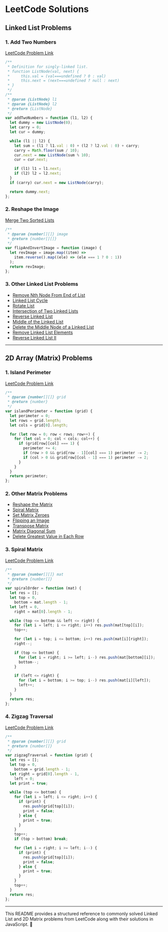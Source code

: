 # LeetCode Solutions

## Linked List Problems

### 1. Add Two Numbers

[LeetCode Problem Link](https://leetcode.com/problems/add-two-numbers/description/)

```javascript
/**
 * Definition for singly-linked list.
 * function ListNode(val, next) {
 *     this.val = (val===undefined ? 0 : val)
 *     this.next = (next===undefined ? null : next)
 * }
 */
/**
 * @param {ListNode} l1
 * @param {ListNode} l2
 * @return {ListNode}
 */
var addTwoNumbers = function (l1, l2) {
  let dummy = new ListNode(0);
  let carry = 0;
  let cur = dummy;

  while (l1 || l2) {
    let sum = (l1 ? l1.val : 0) + (l2 ? l2.val : 0) + carry;
    carry = Math.floor(sum / 10);
    cur.next = new ListNode(sum % 10);
    cur = cur.next;

    if (l1) l1 = l1.next;
    if (l2) l2 = l2.next;
  }
  if (carry) cur.next = new ListNode(carry);

  return dummy.next;
};
```

### 2. Reshape the Image

[Merge Two Sorted Lists](https://leetcode.com/problems/merge-two-sorted-lists/description/)

```javascript
/**
 * @param {number[][]} image
 * @return {number[][]}
 */
var flipAndInvertImage = function (image) {
  let revImage = image.map((item) =>
    item.reverse().map((ele) => (ele === 1 ? 0 : 1))
  );
  return revImage;
};
```

### 3. Other Linked List Problems

- [Remove Nth Node From End of List](https://leetcode.com/problems/remove-nth-node-from-end-of-list/description/)
- [Linked List Cycle](https://leetcode.com/problems/linked-list-cycle/description/)
- [Rotate List](https://leetcode.com/problems/rotate-list/description/)
- [Intersection of Two Linked Lists](https://leetcode.com/problems/intersection-of-two-linked-lists/description/)
- [Reverse Linked List](https://leetcode.com/problems/reverse-linked-list/description/)
- [Middle of the Linked List](https://leetcode.com/problems/middle-of-the-linked-list/description/)
- [Delete the Middle Node of a Linked List](https://leetcode.com/problems/delete-the-middle-node-of-a-linked-list/description/)
- [Remove Linked List Elements](https://leetcode.com/problems/remove-linked-list-elements/description/)
- [Reverse Linked List II](https://leetcode.com/problems/reverse-linked-list-ii/description/)

---

## 2D Array (Matrix) Problems

### 1. Island Perimeter

[LeetCode Problem Link](https://leetcode.com/problems/island-perimeter/description/)

```javascript
/**
 * @param {number[][]} grid
 * @return {number}
 */
var islandPerimeter = function (grid) {
  let perimeter = 0;
  let rows = grid.length;
  let cols = grid[0].length;

  for (let row = 0; row < rows; row++) {
    for (let col = 0; col < cols; col++) {
      if (grid[row][col] === 1) {
        perimeter += 4;
        if (row > 0 && grid[row - 1][col] === 1) perimeter -= 2;
        if (col > 0 && grid[row][col - 1] === 1) perimeter -= 2;
      }
    }
  }
  return perimeter;
};
```

### 2. Other Matrix Problems

- [Reshape the Matrix](https://leetcode.com/problems/reshape-the-matrix/description/)
- [Spiral Matrix](https://leetcode.com/problems/spiral-matrix/description/)
- [Set Matrix Zeroes](https://leetcode.com/problems/set-matrix-zeroes/description/)
- [Flipping an Image](https://leetcode.com/problems/flipping-an-image/description/)
- [Transpose Matrix](https://leetcode.com/problems/transpose-matrix/description/)
- [Matrix Diagonal Sum](https://leetcode.com/problems/matrix-diagonal-sum/description/)
- [Delete Greatest Value in Each Row](https://leetcode.com/problems/delete-greatest-value-in-each-row/description/)

### 3. Spiral Matrix

[LeetCode Problem Link](https://leetcode.com/problems/spiral-matrix/description/)

```javascript
/**
 * @param {number[][]} mat
 * @return {number[]}
 */
var spiralOrder = function (mat) {
  let res = [];
  let top = 0,
    bottom = mat.length - 1;
  let left = 0,
    right = mat[0].length - 1;

  while (top <= bottom && left <= right) {
    for (let i = left; i <= right; i++) res.push(mat[top][i]);
    top++;

    for (let i = top; i <= bottom; i++) res.push(mat[i][right]);
    right--;

    if (top <= bottom) {
      for (let i = right; i >= left; i--) res.push(mat[bottom][i]);
      bottom--;
    }

    if (left <= right) {
      for (let i = bottom; i >= top; i--) res.push(mat[i][left]);
      left++;
    }
  }
  return res;
};
```

### 4. Zigzag Traversal

[LeetCode Problem Link](https://leetcode.com/problems/zigzag-grid-traversal-with-skip/description/)

```javascript
/**
 * @param {number[][]} grid
 * @return {number[]}
 */
var zigzagTraversal = function (grid) {
  let res = [];
  let top = 0,
    bottom = grid.length - 1;
  let right = grid[0].length - 1,
    left = 0;
  let print = true;

  while (top <= bottom) {
    for (let i = left; i <= right; i++) {
      if (print) {
        res.push(grid[top][i]);
        print = false;
      } else {
        print = true;
      }
    }
    top++;
    if (top > bottom) break;

    for (let i = right; i >= left; i--) {
      if (print) {
        res.push(grid[top][i]);
        print = false;
      } else {
        print = true;
      }
    }
    top++;
  }
  return res;
};
```

---

This README provides a structured reference to commonly solved Linked List and 2D Matrix problems from LeetCode along with their solutions in JavaScript. 🚀
